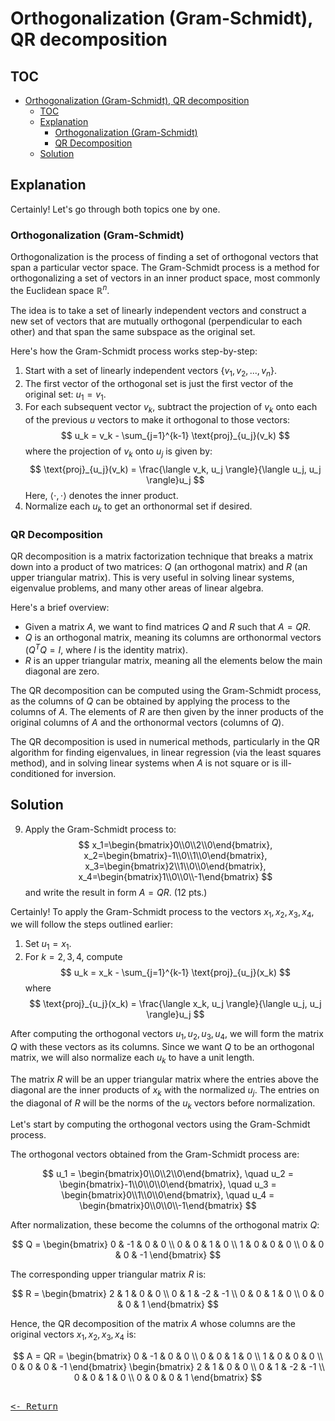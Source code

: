 # Orthogonalization (Gram-Schmidt), QR decomposition

## TOC

- [Orthogonalization (Gram-Schmidt), QR decomposition](#orthogonalization-gram-schmidt-qr-decomposition)
  - [TOC](#toc)
  - [Explanation](#explanation)
    - [Orthogonalization (Gram-Schmidt)](#orthogonalization-gram-schmidt)
    - [QR Decomposition](#qr-decomposition)
  - [Solution](#solution)

## Explanation

Certainly! Let's go through both topics one by one.

### Orthogonalization (Gram-Schmidt)

Orthogonalization is the process of finding a set of orthogonal vectors that span a particular vector space. The Gram-Schmidt process is a method for orthogonalizing a set of vectors in an inner product space, most commonly the Euclidean space $\mathbb{R}^n$.

The idea is to take a set of linearly independent vectors and construct a new set of vectors that are mutually orthogonal (perpendicular to each other) and that span the same subspace as the original set.

Here's how the Gram-Schmidt process works step-by-step:

1. Start with a set of linearly independent vectors $\{v_1, v_2, ..., v_n\}$.
2. The first vector of the orthogonal set is just the first vector of the original set: $u_1 = v_1$.
3. For each subsequent vector $v_k$, subtract the projection of $v_k$ onto each of the previous $u$ vectors to make it orthogonal to those vectors:
   $$
   u_k = v_k - \sum_{j=1}^{k-1} \text{proj}_{u_j}(v_k)
   $$
   where the projection of $v_k$ onto $u_j$ is given by:
   $$
   \text{proj}_{u_j}(v_k) = \frac{\langle v_k, u_j \rangle}{\langle u_j, u_j \rangle}u_j
   $$
   Here, $\langle \cdot, \cdot \rangle$ denotes the inner product.
4. Normalize each $u_k$ to get an orthonormal set if desired.

### QR Decomposition

QR decomposition is a matrix factorization technique that breaks a matrix down into a product of two matrices: $Q$ (an orthogonal matrix) and $R$ (an upper triangular matrix). This is very useful in solving linear systems, eigenvalue problems, and many other areas of linear algebra.

Here's a brief overview:

- Given a matrix $A$, we want to find matrices $Q$ and $R$ such that $A = QR$.
- $Q$ is an orthogonal matrix, meaning its columns are orthonormal vectors ($Q^T Q = I$, where $I$ is the identity matrix).
- $R$ is an upper triangular matrix, meaning all the elements below the main diagonal are zero.

The QR decomposition can be computed using the Gram-Schmidt process, as the columns of $Q$ can be obtained by applying the process to the columns of $A$. The elements of $R$ are then given by the inner products of the original columns of $A$ and the orthonormal vectors (columns of $Q$).

The QR decomposition is used in numerical methods, particularly in the QR algorithm for finding eigenvalues, in linear regression (via the least squares method), and in solving linear systems when $A$ is not square or is ill-conditioned for inversion.

## Solution

9. Apply the Gram-Schmidt process to:
   $$
   x_1=\begin{bmatrix}0\\0\\2\\0\end{bmatrix}, x_2=\begin{bmatrix}-1\\0\\1\\0\end{bmatrix}, x_3=\begin{bmatrix}2\\1\\0\\0\end{bmatrix}, x_4=\begin{bmatrix}1\\0\\0\\-1\end{bmatrix}
   $$
   and write the result in form $A=QR$. (12 pts.)

Certainly! To apply the Gram-Schmidt process to the vectors $x_1, x_2, x_3, x_4$, we will follow the steps outlined earlier:

1. Set $u_1 = x_1$.
2. For $k = 2, 3, 4$, compute
   $$
   u_k = x_k - \sum_{j=1}^{k-1} \text{proj}_{u_j}(x_k)
   $$
   where
   $$
   \text{proj}_{u_j}(x_k) = \frac{\langle x_k, u_j \rangle}{\langle u_j, u_j \rangle}u_j
   $$

After computing the orthogonal vectors $u_1, u_2, u_3, u_4$, we will form the matrix $Q$ with these vectors as its columns. Since we want $Q$ to be an orthogonal matrix, we will also normalize each $u_k$ to have a unit length.

The matrix $R$ will be an upper triangular matrix where the entries above the diagonal are the inner products of $x_k$ with the normalized $u_j$. The entries on the diagonal of $R$ will be the norms of the $u_k$ vectors before normalization.

Let's start by computing the orthogonal vectors using the Gram-Schmidt process.

The orthogonal vectors obtained from the Gram-Schmidt process are:

$$
u_1 = \begin{bmatrix}0\\0\\2\\0\end{bmatrix}, \quad
u_2 = \begin{bmatrix}-1\\0\\0\\0\end{bmatrix}, \quad
u_3 = \begin{bmatrix}0\\1\\0\\0\end{bmatrix}, \quad
u_4 = \begin{bmatrix}0\\0\\0\\-1\end{bmatrix}
$$

After normalization, these become the columns of the orthogonal matrix $Q$:

$$
Q = \begin{bmatrix}
0 & -1 & 0 & 0 \\
0 & 0 & 1 & 0 \\
1 & 0 & 0 & 0 \\
0 & 0 & 0 & -1
\end{bmatrix}
$$

The corresponding upper triangular matrix $R$ is:

$$
R = \begin{bmatrix}
2 & 1 & 0 & 0 \\
0 & 1 & -2 & -1 \\
0 & 0 & 1 & 0 \\
0 & 0 & 0 & 1
\end{bmatrix}
$$

Hence, the QR decomposition of the matrix $A$ whose columns are the original vectors $x_1, x_2, x_3, x_4$ is:

$$
A = QR = \begin{bmatrix}
0 & -1 & 0 & 0 \\
0 & 0 & 1 & 0 \\
1 & 0 & 0 & 0 \\
0 & 0 & 0 & -1
\end{bmatrix}
\begin{bmatrix}
2 & 1 & 0 & 0 \\
0 & 1 & -2 & -1 \\
0 & 0 & 1 & 0 \\
0 & 0 & 0 & 1
\end{bmatrix}
$$

[<kbd><br><- Return<br></kbd>](../RetakePrep.md)
